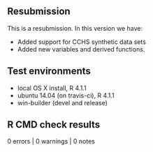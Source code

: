 ## Resubmission

This is a resubmission. In this version we have:
* Added support for CCHS synthetic data sets
* Added new variables and derived functions.

## Test environments
* local OS X install, R 4.1.1
* ubuntu 14.04 (on travis-ci), R 4.1.1
* win-builder (devel and release)

## R CMD check results

0 errors | 0 warnings | 0 notes

